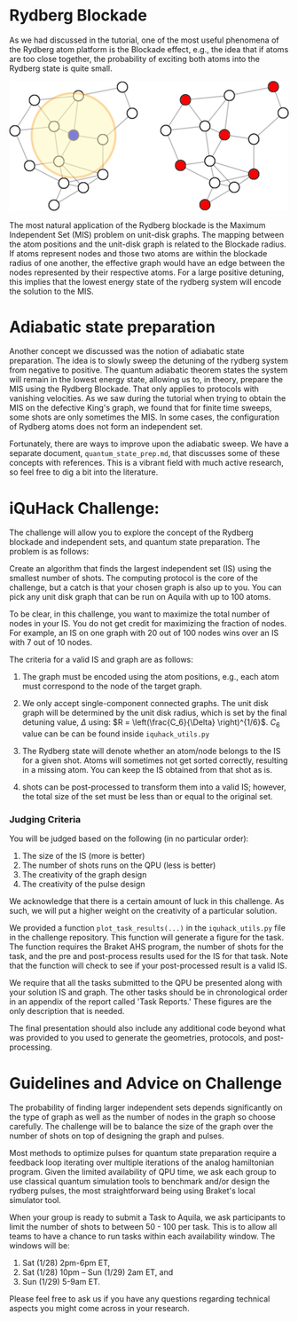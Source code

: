 # Rydberg Blockade

As we had discussed in the tutorial, one of the most useful phenomena of the Rydberg atom platform is the Blockade effect, e.g., the idea that if atoms are too close together, the probability of exciting both atoms into the Rydberg state is quite small. 

![Blockade MIS](assests/mis.png)

The most natural application of the Rydberg blockade is the Maximum Independent Set (MIS) problem on unit-disk graphs. The mapping between the atom positions and the unit-disk graph is related to the Blockade radius. If atoms represent nodes and those two atoms are within the blockade radius of one another, the effective graph would have an edge between the nodes represented by their respective atoms. For a large positive detuning, this implies that the lowest energy state of the rydberg system will encode the solution to the MIS. 

# Adiabatic state preparation

Another concept we discussed was the notion of adiabatic state preparation. The idea is to slowly sweep the detuning of the rydberg system from negative to positive. The quantum adiabatic theorem states the system will remain in the lowest energy state, allowing us to, in theory, prepare the MIS using the Rydberg Blockade. That only applies to protocols with vanishing velocities. As we saw during the tutorial when trying to obtain the MIS on the defective King's graph, we found that for finite time sweeps, some shots are only sometimes the MIS. In some cases, the configuration of Rydberg atoms does not form an independent set. 

Fortunately, there are ways to improve upon the adiabatic sweep. We have a separate document, `quantum_state_prep.md`, that discusses some of these concepts with references. This is a vibrant field with much active research, so feel free to dig a bit into the literature.


# iQuHack Challenge:

The challenge will allow you to explore the concept of the Rydberg blockade and independent sets, and quantum state preparation. The problem is as follows:

Create an algorithm that finds the largest independent set (IS) using the smallest number of shots. The computing protocol is the core of the challenge, but a catch is that your chosen graph is also up to you. You can pick any unit disk graph that can be run on Aquila with up to 100 atoms.

To be clear, in this challenge, you want to maximize the total number of nodes in your IS. You do not get credit for maximizing the fraction of nodes. For example, an IS on one graph with 20 out of 100 nodes wins over an IS with 7 out of 10 nodes.

The criteria for a valid IS and graph are as follows:

1. The graph must be encoded using the atom positions, e.g., each atom must correspond to the node of the target graph. 

2. We only accept single-component connected graphs. The unit disk graph will be determined by the unit disk radius, which is set by the final detuning value, $\Delta$ using: $R = \left(\frac{C_6}{\Delta} \right)^{1/6}$. $C_6$ value can be can be found inside `iquhack_utils.py`

3. The Rydberg state will denote whether an atom/node belongs to the IS for a given shot. Atoms will sometimes not get sorted correctly, resulting in a missing atom. You can keep the IS obtained from that shot as is. 

4. shots can be post-processed to transform them into a valid IS; however, the total size of the set must be less than or equal to the original set. 

### Judging Criteria
You will be judged based on the following (in no particular order):

1. The size of the IS (more is better)
2. The number of shots runs on the QPU  (less is better)
3. The creativity of the graph design
4. The creativity of the pulse design

We acknowledge that there is a certain amount of luck in this challenge. As such, we will put a higher weight on the creativity of a particular solution. 

We provided a function `plot_task_results(...)` in the `iquhack_utils.py` file in the challenge repository. This function will generate a figure for the task. The function requires the Braket AHS program, the number of shots for the task, and the pre and post-process results used for the IS for that task. Note that the function will check to see if your post-processed result is a valid IS. 

We require that all the tasks submitted to the QPU be presented along with your solution IS and graph. The other tasks should be in chronological order in an appendix of the report called 'Task Reports.' These figures are the only description that is needed. 

The final presentation should also include any additional code beyond what was provided to you used to generate the geometries, protocols, and post-processing. 

# Guidelines and Advice on Challenge

The probability of finding larger independent sets depends significantly on the type of graph as well as the number of nodes in the graph so choose carefully. The challenge will be to balance the size of the graph over the number of shots on top of designing the graph and pulses. 

Most methods to optimize pulses for quantum state preparation require a feedback loop iterating over multiple iterations of the analog hamiltonian program. Given the limited availability of QPU time, we ask each group to use classical quantum simulation tools to benchmark and/or design the rydberg pulses, the most straightforward being using Braket's local simulator tool. 

When your group is ready to submit a Task to Aquila, we ask participants to limit the number of shots to between 50 - 100 per task. This is to allow all teams to have a chance to run tasks within each availability window. The windows will be:

1. Sat (1/28) 2pm-6pm ET,
2. Sat (1/28) 10pm – Sun (1/29) 2am ET, and
3. Sun (1/29) 5-9am ET.

Please feel free to ask us if you have any questions regarding technical aspects you might come across in your research. 
